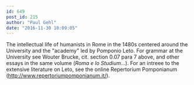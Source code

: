 ```yaml
---
id: 649
post_id: 215
author: "Paul Gehl"
date: "2016-11-30 10:09:05"
---
```

The intellectual life of humanists in Rome in the 1480s centered around the University and the "academy" led by Pomponio Leto. For grammar at the University see Wouter Brucke, cit. section 0.07 para 7 above, and other essays in the same volume (<em>Roma e lo Studium</em>...). For an intreee to the extensive literature on Leto, see the online Repertorium Pomponianum (http://www.repertoriumpomponianum.it/).
